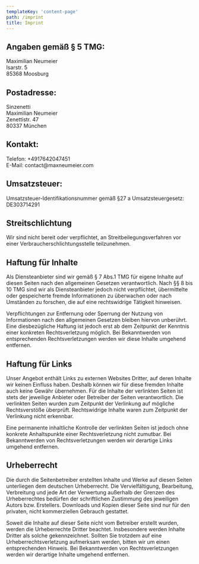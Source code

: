 ```yaml
---
templateKey: 'content-page'
path: /imprint
title: Imprint
---
```

<h2>Angaben gem&auml;&szlig; &sect; 5 TMG:</h2>
<p>
    Maximilian Neumeier<br/>
    Isarstr. 5<br/>
    85368 Moosburg
</p>
<h2>Postadresse:</h2>
<p>
    Sinzenetti<br/>
    Maximilian Neumeier<br/>
    Zenettistr. 47 <br/>
    80337 M&uuml;nchen<br/>
</p>
<h2>Kontakt:</h2>
<p>
    Telefon: +4917642047451<br/>
    E-Mail: contact@maxneumeier.com
</p>
<h2>Umsatzsteuer:</h2>
<p>
    Umsatzsteuer-Identifikationsnummer gem&auml;&szlig; &sect;27 a Umsatzsteuergesetz:<br/>
    DE303714291
</p>
<h2>Streitschlichtung</h2>
<p>
    Wir sind nicht bereit oder verpflichtet, an Streitbeilegungsverfahren vor einer Verbraucherschlichtungsstelle
    teilzunehmen.
</p>
<h2>Haftung f&uuml;r Inhalte</h2>
<p>
    Als Diensteanbieter sind wir gem&auml;&szlig; &sect; 7 Abs.1 TMG f&uuml;r eigene Inhalte auf diesen Seiten nach den
    allgemeinen Gesetzen verantwortlich. Nach &sect;&sect; 8 bis 10 TMG sind wir als Diensteanbieter jedoch nicht
    verpflichtet, &uuml;bermittelte oder gespeicherte fremde Informationen zu &uuml;berwachen oder nach Umst&auml;nden
    zu forschen, die auf eine rechtswidrige Tätigkeit hinweisen.
</p>
<p>
    Verpflichtungen zur Entfernung oder Sperrung der Nutzung von Informationen nach den allgemeinen Gesetzen bleiben
    hiervon unber&uuml;hrt. Eine diesbez&uuml;gliche Haftung ist jedoch erst ab dem Zeitpunkt der Kenntnis einer
    konkreten Rechtsverletzung m&ouml;glich. Bei Bekanntwerden von entsprechenden Rechtsverletzungen werden wir diese
    Inhalte umgehend entfernen.
</p>
<h2>Haftung f&uuml;r Links</h2>
<p>
    Unser Angebot enth&auml;lt Links zu externen Websites Dritter, auf deren Inhalte wir keinen Einfluss haben. Deshalb
    k&ouml;nnen wir f&uuml;r diese fremden Inhalte auch keine Gew&auml;hr &uuml;bernehmen. F&uuml;r die Inhalte der
    verlinkten Seiten ist stets der jeweilige Anbieter oder Betreiber der Seiten verantwortlich. Die verlinkten Seiten
    wurden zum Zeitpunkt der Verlinkung auf m&ouml;gliche Rechtsverst&ouml;&szlig;e &uuml;berpr&uuml;ft. Rechtswidrige
    Inhalte waren zum Zeitpunkt der Verlinkung nicht erkennbar.
</p>
<p>
    Eine permanente inhaltliche Kontrolle der verlinkten Seiten ist jedoch ohne konkrete Anhaltspunkte einer
    Rechtsverletzung nicht zumutbar. Bei Bekanntwerden von Rechtsverletzungen werden wir derartige Links umgehend
    entfernen.
</p>
<h2>Urheberrecht</h2>
<p>
    Die durch die Seitenbetreiber erstellten Inhalte und Werke auf diesen Seiten unterliegen dem deutschen Urheberrecht.
    Die Vervielf&auml;ltigung, Bearbeitung, Verbreitung und jede Art der Verwertung au&szlig;erhalb der Grenzen des
    Urheberrechtes bed&uuml;rfen der schriftlichen Zustimmung des jeweiligen Autors bzw. Erstellers. Downloads und
    Kopien dieser Seite sind nur f&uuml;r den privaten, nicht kommerziellen Gebrauch gestattet.
</p>
<p>
    Soweit die Inhalte auf dieser Seite nicht vom Betreiber erstellt wurden, werden die Urheberrechte Dritter beachtet.
    Insbesondere werden Inhalte Dritter als solche gekennzeichnet. Sollten Sie trotzdem auf eine Urheberrechtsverletzung
    aufmerksam werden, bitten wir um einen entsprechenden Hinweis. Bei Bekanntwerden von Rechtsverletzungen werden wir
    derartige Inhalte umgehend entfernen.
</p>
